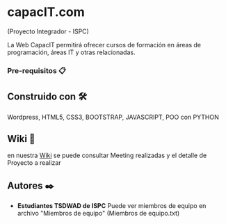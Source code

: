 # capacIT.com       

(Proyecto Integrador - ISPC)


La Web CapacIT permitirá ofrecer cursos de formación en áreas de programación, áreas IT y otras relacionadas. 



### Pre-requisitos 📋



## Construido con 🛠️

Wordpress, HTML5, CSS3, BOOTSTRAP, JAVASCRIPT, POO con PYTHON



## Wiki 📖

en nuestra [Wiki]( https://github.com/abrilramos12/Proyecto_Grupal-Ispc/wiki ) se puede consultar Meeting realizadas y el detalle de Proyecto a realizar



## Autores ✒️

* **Estudiantes TSDWAD de ISPC**
Puede ver miembros de equipo en archivo "Miembros de equipo" (Miembros de equipo.txt)  


